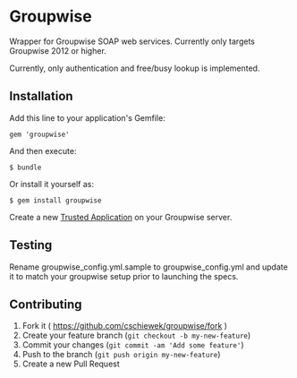 # Groupwise

Wrapper for Groupwise SOAP web services.  Currently only targets Groupwise 2012 or higher.

Currently, only authentication and free/busy lookup is implemented.

## Installation

Add this line to your application's Gemfile:

    gem 'groupwise'

And then execute:

    $ bundle

Or install it yourself as:

    $ gem install groupwise

Create a new [Trusted Application](https://www.novell.com/documentation/groupwise2012/gw2012_guide_admin/data/ake1tw1.html) on your Groupwise server. 

## Testing

Rename groupwise_config.yml.sample to groupwise_config.yml and update it to match your groupwise setup prior to launching the specs.

## Contributing

1. Fork it ( https://github.com/cschiewek/groupwise/fork )
2. Create your feature branch (`git checkout -b my-new-feature`)
3. Commit your changes (`git commit -am 'Add some feature'`)
4. Push to the branch (`git push origin my-new-feature`)
5. Create a new Pull Request
